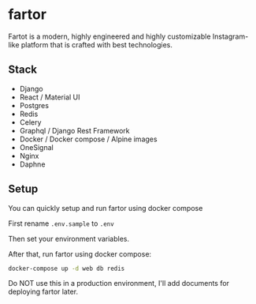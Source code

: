 # fartor

Fartot is a modern, highly engineered and highly customizable Instagram-like platform that is crafted with best technologies.

## Stack

- Django
- React / Material UI
- Postgres 
- Redis
- Celery
- Graphql / Django Rest Framework
- Docker / Docker compose / Alpine images
- OneSignal
- Nginx
- Daphne

## Setup

You can quickly setup and run fartor using docker compose

First rename `.env.sample` to `.env`

Then set your environment variables.


After that, run fartor using docker compose:


```bash
docker-compose up -d web db redis
```

Do NOT use this in a production environment, I'll add documents for deploying fartor later.
